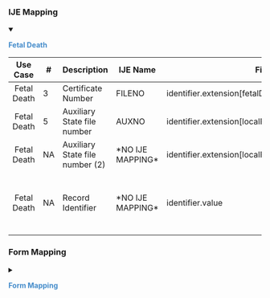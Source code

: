 
### IJE Mapping

<style>
 .context-menu {cursor: context-menu; color: #438bca;}
 .context-menu:hover {opacity: 0.5;}
</style>
<details open>

<summary>

<strong class='context-menu'> Fetal Death </strong>

</summary>
<table class='grid'>
<thead>
  <tr>
    <th style='text-align: center'><strong>Use Case</strong></th>
    <th><strong>#</strong></th>
    <th><strong>Description</strong></th>
    <th><strong>IJE Name</strong></th>
    <th><strong>Field</strong></th>
    <th><strong>Type</strong></th>
    <th><strong>Value Set/Comments</strong></th>
  </tr>
</thead>
<tbody>
<tr>
  <td style='text-align: center'>Fetal Death</td>
  <td>3</td>
  <td>Certificate Number</td>
  <td>FILENO</td>
  <td>identifier.extension[fetalDeathReportNumber].value</td>
  <td>string(6)</td>
  <td></td>
</tr>
<tr>
  <td style='text-align: center'>Fetal Death</td>
  <td>5</td>
  <td>Auxiliary State file number</td>
  <td>AUXNO</td>
  <td>identifier.extension[localFileNumber1].value</td>
  <td>string(12)</td>
  <td></td>
</tr>
<tr>
  <td style='text-align: center'>Fetal Death</td>
  <td>NA</td>
  <td>Auxiliary State file number (2)</td>
  <td>*NO IJE MAPPING*</td>
  <td>identifier.extension[localFileNumber2].value</td>
  <td>string(12)</td>
  <td></td>
</tr>
<tr>
  <td style='text-align: center'>Fetal Death</td>
  <td>NA</td>
  <td>Record Identifier</td>
  <td>*NO IJE MAPPING*</td>
  <td>identifier.value</td>
  <td>string(12)</td>
  <td>YYYYJJNNNNNN,  YYYY = year, JJ = jurisdiction,  and NNNNNN = certificate number</td>
</tr>

</tbody>
</table>

</details>
<p></p>

### Form Mapping
<details>

<summary>

<strong class='context-menu' >Form Mapping</strong>

</summary>
<table class='grid'>
<thead>
  <tr>
    <th style='text-align: center'><strong>Item #</strong></th>
    <th><strong>Form Field</strong></th>
    <th><strong>FHIR Profile Field</strong></th>
    <th><strong>Reference</strong></th>
  </tr>
</thead>
<tbody>
<tr>
  <td style='text-align: center'>-</td>
  <td>Local File No</td>
  <td>identifier.extension[localFileNumber1].value</td>
  <td><a href='https://www.cdc.gov/nchs/data/dvs/FDEATH11-03finalACC.pdf'> Report of Fetal Death</a></td>
</tr>
<tr>
  <td style='text-align: center'>-</td>
  <td>State File Number</td>
  <td>identifier.extension[fetalDeathReportNumber].value</td>
  <td><a href='https://www.cdc.gov/nchs/data/dvs/FDEATH11-03finalACC.pdf'> Report of Fetal Death</a></td>
</tr>
</tbody>
</table>

</details>
<p></p>
